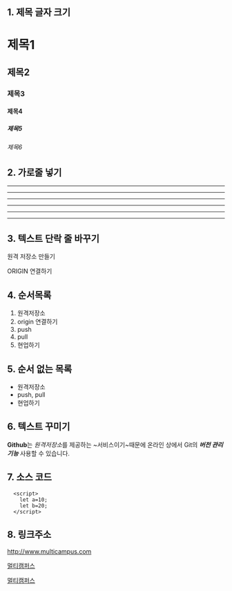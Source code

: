 ## 1. 제목 글자 크기
# 제목1
## 제목2
### 제목3
#### 제목4
##### 제목5
###### 제목6

## 2. 가로줄 넣기 <!-- -,* 3개이상이 되면 됨 -->
---
------
- - - - -
***
*****
* * * * 

## 3. 텍스트 단락 줄 바꾸기 <!-- 한칸을 띄우던지 아니면<br>을 넣어도 된다.  -->
원격 저장소 만들기

ORIGIN 연결하기

## 4. 순서목록
1. 원격저장소
2. origin 연결하기
3. push
4. pull
5. 현업하기

## 5. 순서 없는 목록 <!-- +,-,* -->
- 원격저장소
- push, pull
- 현업하기

## 6. 텍스트 꾸미기
**Github**는 *원격저장소*를 제공하는 ~서비스이기~때문에
온라인 상에서 Git의 ***버전 관리 기능*** 사용할 수 있습니다.

## 7. 소스 코드 <!-- `도 되고 ~도 된다. -->
```
  <script>
    let a=10;
    let b=20;
  </script>
```

## 8. 링크주소
<http://www.multicampus.com>

[멀티캠퍼스](www.multicampus.com)

[멀티캠퍼스](www.multicampus.com, "클릭하면 멀티캠퍼스 홈페이지로 이동합니다.")


















